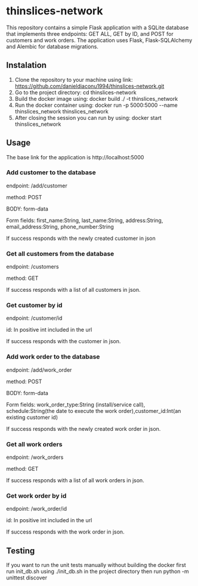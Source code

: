 # thinslices-network

This repository contains a simple Flask application with a SQLite database that
implements three endpoints: GET ALL, GET by ID, and POST for customers and
work orders. The application uses Flask, Flask-SQLAlchemy and Alembic for 
database migrations.

## Instalation
1. Clone the repository to your machine using link: 
https://github.com/danieldiaconu1994/thinslices-network.git
2. Go to the project directory: cd thinslices-network
3. Build the docker image using: docker build ./ -t thinslices_network
4. Run the docker container using: docker run -p 5000:5000 --name 
thinslices_network thinslices_network
5. After closing the session you can run by using: docker start thinslices_network

## Usage

The base link for the application is http://localhost:5000

### Add customer to the database
endpoint: /add/customer 

method: POST

BODY: form-data

Form fields: first_name:String, last_name:String, address:String, 
email_address:String, phone_number:String

If success responds with the newly created customer in json

### Get all customers from the database
endpoint: /customers

method: GET

If success responds with a list of all customers in json.

### Get customer by id

endpoint: /customer/id

id: In positive int included in the url

If success responds with the customer in json.

### Add work order to the database

endpoint: /add/work_order 

method: POST

BODY: form-data

Form fields: work_order_type:String (install/service call), 
schedule:String(the date to execute the work order),customer_id:Int(an existing 
customer id)


If success responds with the newly created work order in json.

### Get all work orders
endpoint: /work_orders

method: GET

If success responds with a list of all work orders in json.

### Get work order by id
endpoint: /work_order/id

id: In positive int included in the url

If success responds with the work order in json.

## Testing
If you want to run the unit tests manually without building the docker first run
init_db.sh using ./init_db.sh in the project directory then run python -m unittest discover